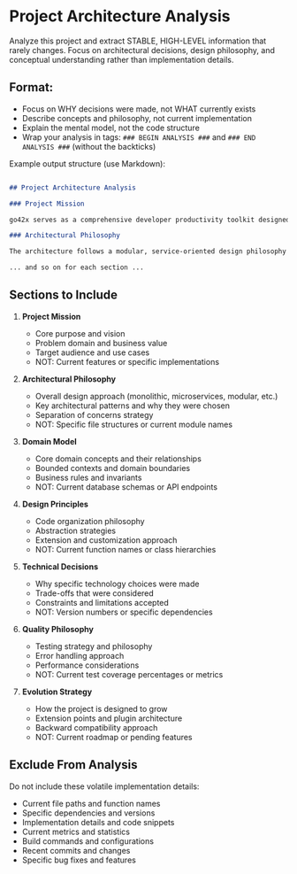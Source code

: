 # Project Architecture Analysis

Analyze this project and extract STABLE, HIGH-LEVEL information that rarely changes. Focus on architectural decisions, design philosophy, and conceptual understanding rather than implementation details.

## Format:

- Focus on WHY decisions were made, not WHAT currently exists
- Describe concepts and philosophy, not current implementation
- Explain the mental model, not the code structure
- Wrap your analysis in tags: `### BEGIN ANALYSIS ###` and `### END ANALYSIS ###` (without the backticks)

Example output structure (use Markdown):

```Markdown

## Project Architecture Analysis

### Project Mission

go42x serves as a comprehensive developer productivity toolkit designed to enhance the software development experience through intelligent automation and AI-assisted workflows. The project addresses the friction points in modern development workflows by providing a suite of tools that integrate AI capabilities directly into the development process. Its core value proposition is reducing cognitive load and repetitive tasks while maintaining developer control and code quality standards.

### Architectural Philosophy

The architecture follows a modular, service-oriented design philosophy where distinct functional domains are encapsulated as independent services. This approach prioritizes composability over monolithic integration, allowing developers to use only the features they need. The design emphasizes clear separation between core business logic (services), user interaction layers (UI/CLI), and infrastructure concerns (providers/adapters). The architecture deliberately avoids tight coupling between components, enabling parallel development and independent testing of features.

... and so on for each section ...

```

## Sections to Include

1. **Project Mission**
    - Core purpose and vision
    - Problem domain and business value
    - Target audience and use cases
    - NOT: Current features or specific implementations

2. **Architectural Philosophy**
    - Overall design approach (monolithic, microservices, modular, etc.)
    - Key architectural patterns and why they were chosen
    - Separation of concerns strategy
    - NOT: Specific file structures or current module names

3. **Domain Model**
    - Core domain concepts and their relationships
    - Bounded contexts and domain boundaries
    - Business rules and invariants
    - NOT: Current database schemas or API endpoints

4. **Design Principles**
    - Code organization philosophy
    - Abstraction strategies
    - Extension and customization approach
    - NOT: Current function names or class hierarchies

5. **Technical Decisions**
    - Why specific technology choices were made
    - Trade-offs that were considered
    - Constraints and limitations accepted
    - NOT: Version numbers or specific dependencies

6. **Quality Philosophy**
    - Testing strategy and philosophy
    - Error handling approach
    - Performance considerations
    - NOT: Current test coverage percentages or metrics

7. **Evolution Strategy**
    - How the project is designed to grow
    - Extension points and plugin architecture
    - Backward compatibility approach
    - NOT: Current roadmap or pending features

## Exclude From Analysis

Do not include these volatile implementation details:
- Current file paths and function names
- Specific dependencies and versions
- Implementation details and code snippets
- Current metrics and statistics
- Build commands and configurations
- Recent commits and changes
- Specific bug fixes and features
